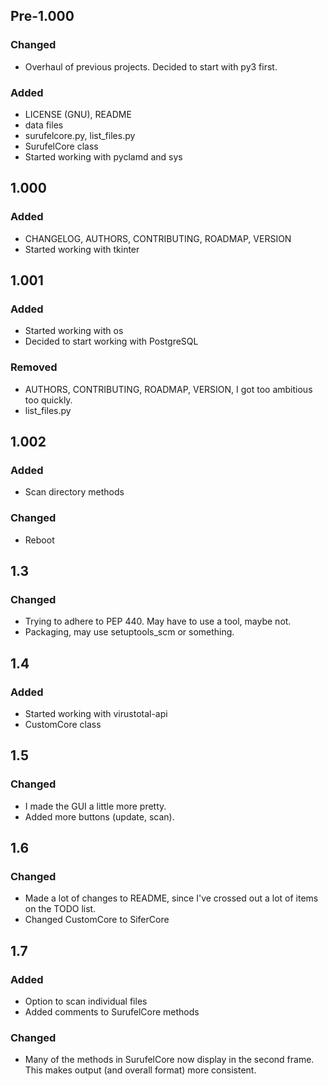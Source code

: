 ## Pre-1.000
### Changed
- Overhaul of previous projects. Decided to start with py3 first.

### Added
- LICENSE (GNU), README
- data files
- surufelcore.py, list_files.py
- SurufelCore class
- Started working with pyclamd and sys

## 1.000
### Added
- CHANGELOG, AUTHORS, CONTRIBUTING, ROADMAP, VERSION
- Started working with tkinter

## 1.001
### Added
- Started working with os
- Decided to start working with PostgreSQL

### Removed
- AUTHORS, CONTRIBUTING, ROADMAP, VERSION, I got too ambitious too quickly.
- list_files.py

## 1.002
### Added
- Scan directory methods

### Changed
- Reboot

## 1.3
### Changed
- Trying to adhere to PEP 440. May have to use a tool, maybe not.
- Packaging, may use setuptools_scm or something.

## 1.4
### Added
- Started working with virustotal-api
- CustomCore class

## 1.5
### Changed
- I made the GUI a little more pretty.
- Added more buttons (update, scan).

## 1.6
### Changed
- Made a lot of changes to README, since I've crossed out a lot of items on the TODO list.
- Changed CustomCore to SiferCore

## 1.7
### Added
- Option to scan individual files
- Added comments to SurufelCore methods

### Changed
- Many of the methods in SurufelCore now display in the second frame. This makes output (and overall format) more consistent.
